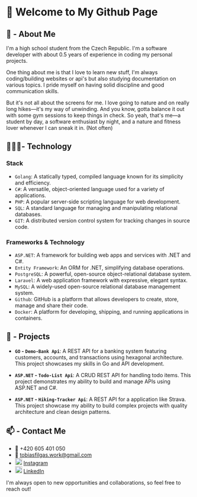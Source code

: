 # 👋 Welcome to My Github Page

## 👀 - About Me

I'm a high school student from the Czech Republic. I'm a software developer with about 0.5 years of experience in coding my personal projects.

One thing about me is that I love to learn new stuff, I'm always coding/building websites or api's but also studying documentation on various topics. I pride myself on having solid discipline and good communication skills.

But it's not all about the screens for me. I love going to nature and on really long hikes—it's my way of unwinding. And you know, gotta balance it out with some gym sessions to keep things in check. So yeah, that's me—a student by day, a software enthusiast by night, and a nature and fitness lover whenever I can sneak it in. (Not often)

## 👨🏽‍💻- Technology

### **Stack**

- `Golang`: A statically typed, compiled language known for its simplicity and efficiency.
- `C#`: A versatile, object-oriented language used for a variety of applications.
- `PHP`: A popular server-side scripting language for web development.
- `SQL`: A standard language for managing and manipulating relational databases.
- `GIT`: A distributed version control system for tracking changes in source code.

### **Frameworks & Technology**

- `ASP.NET`: A framework for building web apps and services with .NET and C#.
- `Entity Framework`: An ORM for .NET, simplifying database operations.
- `PostgreSQL`: A powerful, open-source object-relational database system.
- `Laravel`: A web application framework with expressive, elegant syntax.
- `MySQL`: A widely-used open-source relational database management system.
- `Github`: GitHub is a platform that allows developers to create, store, manage and share their code.
- `Docker`: A platform for developing, shipping, and running applications in containers.

## 📐 - Projects

- **`GO` - `Demo-Bank Api`**: A REST API for a banking system featuring customers, accounts, and transactions using hexagonal architecture. This project showcases my skills in Go and API development.
- **`ASP.NET` - `Todo-List Api`**: A CRUD REST API for handling todo items. This project demonstrates my ability to build and manage APIs using ASP.NET and C#.

- **`ASP.NET` - `Hiking-Tracker Api`**: A REST API for a application like Strava. This project showcase my ability to build complex projects with quality architecture and clean design patterns.

## 📫 - Contact Me

- 📱 +420 605 401 050
- 📧 [tobiasfilgas.work@gmail.com](mailto:tobiasfilgas.work@gmail.com)
- <img src="https://upload.wikimedia.org/wikipedia/commons/thumb/9/95/Instagram_logo_2022.svg/1200px-Instagram_logo_2022.svg.png" alt="instagram" width="19"/> [Instagram](https://www.instagram.com/deadtobi999/)
- <img src="https://store-images.s-microsoft.com/image/apps.31120.9007199266245564.44dc7699-748d-4c34-ba5e-d04eb48f7960.bc4172bd-63f0-455a-9acd-5457f44e4473" alt="linkedin" width="19"> [LinkedIn](https://www.linkedin.com/in/tobiasfilgas/)

I'm always open to new opportunities and collaborations, so feel free to reach out!
